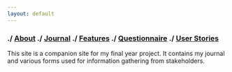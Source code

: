 ```yaml
---
layout: default
---
```

### ./ [About](about) ./ [Journal](journal) ./ [Features](feature-list) ./ [Questionnaire](questionnaire) ./ [User Stories](user-stories)

This site is a companion site for my final year project. It contains my journal and various forms used for information gathering from stakeholders.
